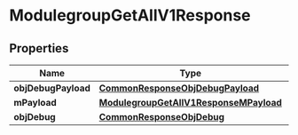 
# ModulegroupGetAllV1Response

## Properties
Name | Type | Description | Notes
------------ | ------------- | ------------- | -------------
**objDebugPayload** | [**CommonResponseObjDebugPayload**](CommonResponseObjDebugPayload.md) |  | 
**mPayload** | [**ModulegroupGetAllV1ResponseMPayload**](ModulegroupGetAllV1ResponseMPayload.md) |  | 
**objDebug** | [**CommonResponseObjDebug**](CommonResponseObjDebug.md) |  |  [optional]



